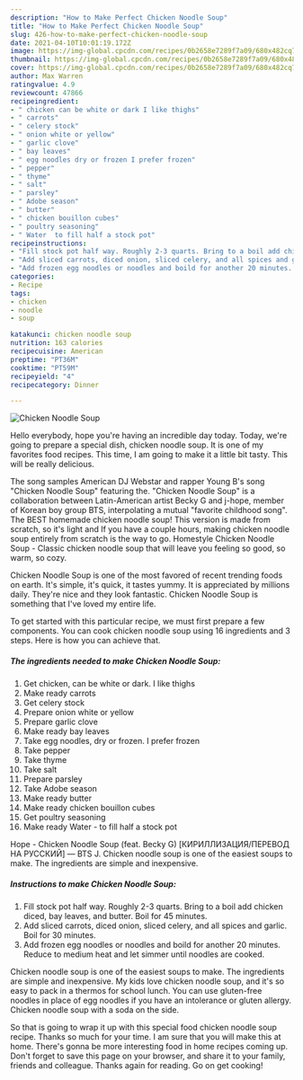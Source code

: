 ```yaml
---
description: "How to Make Perfect Chicken Noodle Soup"
title: "How to Make Perfect Chicken Noodle Soup"
slug: 426-how-to-make-perfect-chicken-noodle-soup
date: 2021-04-10T10:01:19.172Z
image: https://img-global.cpcdn.com/recipes/0b2658e7289f7a09/680x482cq70/chicken-noodle-soup-recipe-main-photo.jpg
thumbnail: https://img-global.cpcdn.com/recipes/0b2658e7289f7a09/680x482cq70/chicken-noodle-soup-recipe-main-photo.jpg
cover: https://img-global.cpcdn.com/recipes/0b2658e7289f7a09/680x482cq70/chicken-noodle-soup-recipe-main-photo.jpg
author: Max Warren
ratingvalue: 4.9
reviewcount: 47866
recipeingredient:
- " chicken can be white or dark I like thighs"
- " carrots"
- " celery stock"
- " onion white or yellow"
- " garlic clove"
- " bay leaves"
- " egg noodles dry or frozen I prefer frozen"
- " pepper"
- " thyme"
- " salt"
- " parsley"
- " Adobe season"
- " butter"
- " chicken bouillon cubes"
- " poultry seasoning"
- " Water  to fill half a stock pot"
recipeinstructions:
- "Fill stock pot half way. Roughly 2-3 quarts. Bring to a boil add chicken diced, bay leaves, and butter. Boil for 45 minutes."
- "Add sliced carrots, diced onion, sliced celery, and all spices and garlic. Boil for 30 minutes."
- "Add frozen egg noodles or noodles and boild for another 20 minutes. Reduce to medium heat and let simmer until noodles are cooked."
categories:
- Recipe
tags:
- chicken
- noodle
- soup

katakunci: chicken noodle soup 
nutrition: 163 calories
recipecuisine: American
preptime: "PT36M"
cooktime: "PT59M"
recipeyield: "4"
recipecategory: Dinner

---
```



![Chicken Noodle Soup](https://img-global.cpcdn.com/recipes/0b2658e7289f7a09/680x482cq70/chicken-noodle-soup-recipe-main-photo.jpg)

Hello everybody, hope you're having an incredible day today. Today, we're going to prepare a special dish, chicken noodle soup. It is one of my favorites food recipes. This time, I am going to make it a little bit tasty. This will be really delicious.

The song samples American DJ Webstar and rapper Young B&#39;s song &#34;Chicken Noodle Soup&#34; featuring the. &#34;Chicken Noodle Soup&#34; is a collaboration between Latin-American artist Becky G and j-hope, member of Korean boy group BTS, interpolating a mutual &#34;favorite childhood song&#34;. The BEST homemade chicken noodle soup! This version is made from scratch, so it&#39;s light and If you have a couple hours, making chicken noodle soup entirely from scratch is the way to go. Homestyle Chicken Noodle Soup - Classic chicken noodle soup that will leave you feeling so good, so warm, so cozy.

Chicken Noodle Soup is one of the most favored of recent trending foods on earth. It's simple, it's quick, it tastes yummy. It is appreciated by millions daily. They're nice and they look fantastic. Chicken Noodle Soup is something that I've loved my entire life.


To get started with this particular recipe, we must first prepare a few components. You can cook chicken noodle soup using 16 ingredients and 3 steps. Here is how you can achieve that.

<!--inarticleads1-->

##### The ingredients needed to make Chicken Noodle Soup:

1. Get  chicken, can be white or dark. I like thighs
1. Make ready  carrots
1. Get  celery stock
1. Prepare  onion white or yellow
1. Prepare  garlic clove
1. Make ready  bay leaves
1. Take  egg noodles, dry or frozen. I prefer frozen
1. Take  pepper
1. Take  thyme
1. Take  salt
1. Prepare  parsley
1. Take  Adobe season
1. Make ready  butter
1. Make ready  chicken bouillon cubes
1. Get  poultry seasoning
1. Make ready  Water - to fill half a stock pot


Hope - Chicken Noodle Soup (feat. Becky G) [КИРИЛЛИЗАЦИЯ/ПЕРЕВОД НА РУССКИЙ] — BTS J. Chicken noodle soup is one of the easiest soups to make. The ingredients are simple and inexpensive. 

<!--inarticleads2-->

##### Instructions to make Chicken Noodle Soup:

1. Fill stock pot half way. Roughly 2-3 quarts. Bring to a boil add chicken diced, bay leaves, and butter. Boil for 45 minutes.
1. Add sliced carrots, diced onion, sliced celery, and all spices and garlic. Boil for 30 minutes.
1. Add frozen egg noodles or noodles and boild for another 20 minutes. Reduce to medium heat and let simmer until noodles are cooked.


Chicken noodle soup is one of the easiest soups to make. The ingredients are simple and inexpensive. My kids love chicken noodle soup, and it&#39;s so easy to pack in a thermos for school lunch. You can use gluten-free noodles in place of egg noodles if you have an intolerance or gluten allergy. Chicken noodle soup with a soda on the side. 

So that is going to wrap it up with this special food chicken noodle soup recipe. Thanks so much for your time. I am sure that you will make this at home. There's gonna be more interesting food in home recipes coming up. Don't forget to save this page on your browser, and share it to your family, friends and colleague. Thanks again for reading. Go on get cooking!
